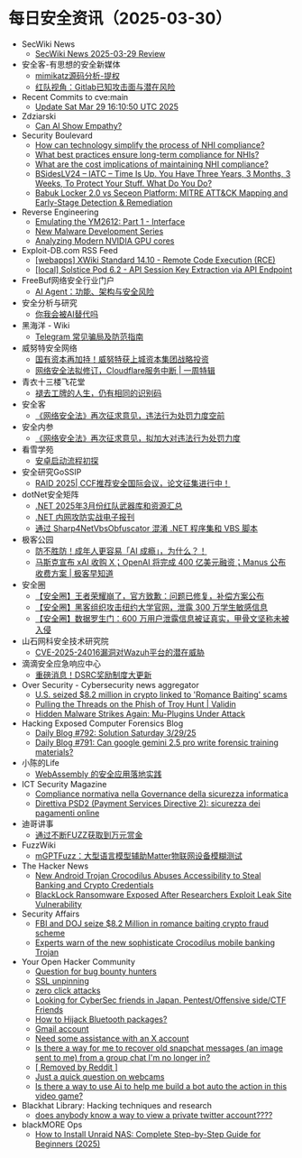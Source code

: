 # 每日安全资讯（2025-03-30）

- SecWiki News
  - [SecWiki News 2025-03-29 Review](http://www.sec-wiki.com/?2025-03-29)
- 安全客-有思想的安全新媒体
  - [mimikatz源码分析-提权](https://www.anquanke.com/post/id/288505)
  - [红队视角：Gitlab已知攻击面与潜在风险](https://www.anquanke.com/post/id/305705)
- Recent Commits to cve:main
  - [Update Sat Mar 29 16:10:50 UTC 2025](https://github.com/trickest/cve/commit/2da30f1def5b0d51d93ad4f108453d68b1cd27ba)
- Zdziarski
  - [Can AI Show Empathy?](https://www.zdziarski.com/blog/?p=12797)
- Security Boulevard
  - [How can technology simplify the process of NHI compliance?](https://securityboulevard.com/2025/03/how-can-technology-simplify-the-process-of-nhi-compliance/?utm_source=rss&utm_medium=rss&utm_campaign=how-can-technology-simplify-the-process-of-nhi-compliance)
  - [What best practices ensure long-term compliance for NHIs?](https://securityboulevard.com/2025/03/what-best-practices-ensure-long-term-compliance-for-nhis/?utm_source=rss&utm_medium=rss&utm_campaign=what-best-practices-ensure-long-term-compliance-for-nhis)
  - [What are the cost implications of maintaining NHI compliance?](https://securityboulevard.com/2025/03/what-are-the-cost-implications-of-maintaining-nhi-compliance/?utm_source=rss&utm_medium=rss&utm_campaign=what-are-the-cost-implications-of-maintaining-nhi-compliance)
  - [BSidesLV24 –  IATC – Time Is Up. You Have Three Years, 3 Months, 3 Weeks, To Protect Your Stuff. What Do You Do?](https://securityboulevard.com/2025/03/bsideslv24-iatc-time-is-up-you-have-three-years-3-months-3-weeks-to-protect-your-stuff-what-do-you-do/?utm_source=rss&utm_medium=rss&utm_campaign=bsideslv24-iatc-time-is-up-you-have-three-years-3-months-3-weeks-to-protect-your-stuff-what-do-you-do)
  - [Babuk Locker 2.0 vs Seceon Platform: MITRE ATT&CK Mapping and Early-Stage Detection & Remediation](https://securityboulevard.com/2025/03/babuk-locker-2-0-vs-seceon-platform-mitre-attck-mapping-and-early-stage-detection-remediation/?utm_source=rss&utm_medium=rss&utm_campaign=babuk-locker-2-0-vs-seceon-platform-mitre-attck-mapping-and-early-stage-detection-remediation)
- Reverse Engineering
  - [Emulating the YM2612: Part 1 - Interface](https://www.reddit.com/r/ReverseEngineering/comments/1jmpc0k/emulating_the_ym2612_part_1_interface/)
  - [New Malware Development Series](https://www.reddit.com/r/ReverseEngineering/comments/1jmxi6b/new_malware_development_series/)
  - [Analyzing Modern NVIDIA GPU cores](https://www.reddit.com/r/ReverseEngineering/comments/1jmfbtn/analyzing_modern_nvidia_gpu_cores/)
- Exploit-DB.com RSS Feed
  - [[webapps] XWiki Standard 14.10 - Remote Code Execution (RCE)](https://www.exploit-db.com/exploits/52105)
  - [[local] Solstice Pod 6.2 - API Session Key Extraction via API Endpoint](https://www.exploit-db.com/exploits/52104)
- FreeBuf网络安全行业门户
  - [AI Agent：功能、架构与安全风险](https://www.freebuf.com/articles/neopoints/426076.html)
- 安全分析与研究
  - [你我会被AI替代吗](https://mp.weixin.qq.com/s?__biz=MzA4ODEyODA3MQ==&mid=2247491322&idx=1&sn=b831a52297777a4bcfe501d1c987a1f1&chksm=902fb1d2a75838c43e3240dad39f342cd06e3e047d99b6efa161346422478278f851c043806f&scene=58&subscene=0#rd)
- 黑海洋 - Wiki
  - [Telegram 常见骗局及防范指南](https://blog.upx8.com/4715)
- 威努特安全网络
  - [国有资本再加持！威努特获上城资本集团战略投资](https://mp.weixin.qq.com/s?__biz=MzAwNTgyODU3NQ==&mid=2651132074&idx=1&sn=164f07f314a2384918d362077783701b&chksm=80e70a1ab790830c17e807de187f0da721dcbea1b0c5ad13197fe1a74fdff79e10cdcd5d6e95&scene=58&subscene=0#rd)
  - [网络安全法拟修订，Cloudflare服务中断 | 一周特辑](https://mp.weixin.qq.com/s?__biz=MzAwNTgyODU3NQ==&mid=2651132074&idx=2&sn=891daf7c60331cfc655355a4343c3faa&chksm=80e70a1ab790830c9b1a050f7c880b0b5a1c491785e82d73f2cde2b7386b20acf5886e72db14&scene=58&subscene=0#rd)
- 青衣十三楼飞花堂
  - [褪去工牌的人生，仍有相同的识别码](https://mp.weixin.qq.com/s?__biz=MzUzMjQyMDE3Ng==&mid=2247488173&idx=1&sn=6a572c6872297d65da2eca6e2474f795&chksm=fab2d192cdc5588434329347d99ca4b9f451fec0337013aa67bc7fcdc056363ec482b63ecfd7&scene=58&subscene=0#rd)
- 安全客
  - [《网络安全法》再次征求意见，违法行为处罚力度空前](https://mp.weixin.qq.com/s?__biz=MzA5ODA0NDE2MA==&mid=2649788250&idx=1&sn=d1f119f6012ec656cfc510297b4b945a&chksm=8893bf35bfe43623711bf39fd5afe2a913bf05bbbd34bf5504c25927fc6322b97b216e9143db&scene=58&subscene=0#rd)
- 安全内参
  - [《网络安全法》再次征求意见，拟加大对违法行为处罚力度](https://mp.weixin.qq.com/s?__biz=MzI4NDY2MDMwMw==&mid=2247514088&idx=1&sn=675b0a4770bfdf1f00316878340de894&chksm=ebfaf0c8dc8d79debee4a0bb0b466cccde42994d56a60175f8414d05b403ddea18d3f1c0abe4&scene=58&subscene=0#rd)
- 看雪学苑
  - [安卓启动流程初探](https://mp.weixin.qq.com/s?__biz=MjM5NTc2MDYxMw==&mid=2458591195&idx=1&sn=9cd035be23aa397ea8b86ba5429eabed&chksm=b18c2f5186fba6476a3f3355491dd3b90b080bab939071e53438e88ad8f8c8fdc27d2ca09516&scene=58&subscene=0#rd)
- 安全研究GoSSIP
  - [RAID 2025| CCF推荐安全国际会议，论文征集进行中！](https://mp.weixin.qq.com/s?__biz=Mzg5ODUxMzg0Ng==&mid=2247499958&idx=1&sn=9b57fa3c9acf92925a67a24052329f24&chksm=c063ee6ff71467794fb3c0ffb6cd0edcfb63ca94008f3638ae785654865bcb6872bdd9d33db7&scene=58&subscene=0#rd)
- dotNet安全矩阵
  - [.NET 2025年3月份红队武器库和资源汇总](https://mp.weixin.qq.com/s?__biz=MzUyOTc3NTQ5MA==&mid=2247499295&idx=1&sn=90d4b5a6d2c0a6c505254a6c3e99f555&chksm=fa5950f2cd2ed9e40a3944592b66d6505a6a8d4385b2ce35bad4dafb86004a10961e757360c7&scene=58&subscene=0#rd)
  - [.NET 内网攻防实战电子报刊](https://mp.weixin.qq.com/s?__biz=MzUyOTc3NTQ5MA==&mid=2247499295&idx=2&sn=0ad34c2ef2862e4e9d6468fae24239d6&chksm=fa5950f2cd2ed9e4f25466b328fc39a4926b6383a327b4afaa97bde0a0cc34d49a13494a6e55&scene=58&subscene=0#rd)
  - [通过 Sharp4NetVbsObfuscator 混淆 .NET 程序集和 VBS 脚本](https://mp.weixin.qq.com/s?__biz=MzUyOTc3NTQ5MA==&mid=2247499295&idx=3&sn=4c3ea40cde990d8b4005ee135deb5420&chksm=fa5950f2cd2ed9e44d249bc3b82e77e7d593dbd99664226b4789397e53459a6c868a82a7263d&scene=58&subscene=0#rd)
- 极客公园
  - [防不胜防！成年人更容易「AI 成瘾」，为什么？！](https://mp.weixin.qq.com/s?__biz=MTMwNDMwODQ0MQ==&mid=2653076624&idx=1&sn=e14106f71d2f8e2cf473b60fc01d8778&chksm=7e57c1264920483043882e0ac81183af5846498aa5c3dbfbec5f74218ddaabbc5aebe0ae78ec&scene=58&subscene=0#rd)
  - [马斯克宣布 xAI 收购 X；OpenAI 将完成 400 亿美元融资；Manus 公布收费方案 | 极客早知道](https://mp.weixin.qq.com/s?__biz=MTMwNDMwODQ0MQ==&mid=2653076623&idx=1&sn=6339533b0b671be449fd200e276de92b&chksm=7e57c1394920482fd93d3d39fa356aea7bb3f17618ea332d4562b2d54c9502ca3f08241dca1b&scene=58&subscene=0#rd)
- 安全圈
  - [【安全圈】王者荣耀崩了，官方致歉：问题已修复，补偿方案公布](https://mp.weixin.qq.com/s?__biz=MzIzMzE4NDU1OQ==&mid=2652068784&idx=1&sn=c76b2c3e5e7e5c6f08692a49ade6fe3e&chksm=f36e77f0c419fee6956118d0b9390227dd360336e20040673afc31674b2cc3edaa1649b6a25c&scene=58&subscene=0#rd)
  - [【安全圈】黑客组织攻击纽约大学官网，泄露 300 万学生敏感信息](https://mp.weixin.qq.com/s?__biz=MzIzMzE4NDU1OQ==&mid=2652068784&idx=2&sn=614447979b4fdc04d8f85dd042b68dbe&chksm=f36e77f0c419fee60d4a7223e786d7aaa4ef82cb329d7b0d7ec8447a4cd48f992e4a06f2ada2&scene=58&subscene=0#rd)
  - [【安全圈】数据罗生门：600 万用户泄露信息被证真实，甲骨文坚称未被入侵](https://mp.weixin.qq.com/s?__biz=MzIzMzE4NDU1OQ==&mid=2652068784&idx=3&sn=e68a68e82de0e826532ce95aac1def77&chksm=f36e77f0c419fee62e81e4d98c96280b078db398bba0a5cc8db4991e5a71af6f8cf8ee6ff16a&scene=58&subscene=0#rd)
- 山石网科安全技术研究院
  - [CVE-2025-24016漏洞对Wazuh平台的潜在威胁](https://mp.weixin.qq.com/s?__biz=MzUzMDUxNTE1Mw==&mid=2247511577&idx=1&sn=329f5c187a5d6240b0131787ff474b80&chksm=fa527ba7cd25f2b134a3912e061b55881b7fca8cd1c26c829a1e3a95b178f9f703dc8d0e3fc9&scene=58&subscene=0#rd)
- 滴滴安全应急响应中心
  - [重磅消息！DSRC奖励制度大更新](https://mp.weixin.qq.com/s?__biz=MzA3Mzk1MDk1NA==&mid=2651908614&idx=1&sn=45c69dcce6c3c50fb45df7f8ca00109b&chksm=84e37983b394f0957f84ae49956815915fffe2c747c58f87761b709570281ed2276865e495e6&scene=58&subscene=0#rd)
- Over Security - Cybersecurity news aggregator
  - [U.S. seized $8.2 million in crypto linked to 'Romance Baiting' scams](https://www.bleepingcomputer.com/news/cryptocurrency/us-seized-82-million-in-crypto-linked-to-romance-baiting-scams/)
  - [Pulling the Threads on the Phish of Troy Hunt | Validin](https://www.validin.com/blog/pulling_threads_on_phishing_campaign/)
  - [Hidden Malware Strikes Again: Mu-Plugins Under Attack](https://blog.sucuri.net/2025/03/hidden-malware-strikes-again-mu-plugins-under-attack.html)
- Hacking Exposed Computer Forensics Blog
  - [Daily Blog #792: Solution Saturday 3/29/25](https://www.hecfblog.com/2025/03/daily-blog-792-solution-saturday-32925.html)
  - [Daily Blog #791: Can google gemini 2.5 pro write forensic training materials?](https://www.hecfblog.com/2025/03/daily-blog-791-can-google-gemini-25-pro.html)
- 小陈的Life
  - [WebAssembly 的安全应用落地实践](https://mp.weixin.qq.com/s?__biz=MzAxNDk0MDU2MA==&mid=2247484716&idx=1&sn=b0e88ebe776433970505c4452f865aa3&chksm=9b8ae5d3acfd6cc5b71b9b30a860fc58fba255c2d4815f4806f280ef5e0d8add951282917ecc&scene=58&subscene=0#rd)
- ICT Security Magazine
  - [Compliance normativa nella Governance della sicurezza informatica](https://www.ictsecuritymagazine.com/articoli/compliance-governance/)
  - [Direttiva PSD2 (Payment Services Directive 2): sicurezza dei pagamenti online](https://www.ictsecuritymagazine.com/articoli/direttiva-psd2-payment-services-directive-2-sicurezza-dei-pagamenti-online/)
- 迪哥讲事
  - [通过不断FUZZ获取到万元赏金](https://mp.weixin.qq.com/s?__biz=MzIzMTIzNTM0MA==&mid=2247497335&idx=1&sn=968ce326ac82c4cf6737f64e16db6aec&chksm=e8a5fc14dfd27502ffd4d78fb4621532459f148ae5435403469dacd25aecc5e80844750df7f5&scene=58&subscene=0#rd)
- FuzzWiki
  - [mGPTFuzz：大型语言模型辅助Matter物联网设备模糊测试](https://mp.weixin.qq.com/s?__biz=MzU1NTEzODc3MQ==&mid=2247487094&idx=1&sn=8043fce594033c46aab557a313eee70c&chksm=fbd9a5caccae2cdc0611ea707c8f1db634a1686252fd34a04cc3a0928658d4cb5374c326492a&scene=58&subscene=0#rd)
- The Hacker News
  - [New Android Trojan Crocodilus Abuses Accessibility to Steal Banking and Crypto Credentials](https://thehackernews.com/2025/03/new-android-trojan-crocodilus-abuses.html)
  - [BlackLock Ransomware Exposed After Researchers Exploit Leak Site Vulnerability](https://thehackernews.com/2025/03/blacklock-ransomware-exposed-after.html)
- Security Affairs
  - [FBI and DOJ seize $8.2 Million in romance baiting crypto fraud scheme](https://securityaffairs.com/175990/cyber-crime/fbi-and-doj-seize-8-2-million-in-romance-baiting-crypto-fraud-scheme.html)
  - [Experts warn of the new sophisticate Crocodilus mobile banking Trojan](https://securityaffairs.com/175976/malware/new-sophisticate-crocodilus-mobile-banking-trojan.html)
- Your Open Hacker Community
  - [Question for bug bounty hunters](https://www.reddit.com/r/HowToHack/comments/1jmomyf/question_for_bug_bounty_hunters/)
  - [SSL unpinning](https://www.reddit.com/r/HowToHack/comments/1jmpko9/ssl_unpinning/)
  - [zero click attacks](https://www.reddit.com/r/HowToHack/comments/1jmi5k7/zero_click_attacks/)
  - [Looking for CyberSec friends in Japan. Pentest/Offensive side/CTF Friends](https://www.reddit.com/r/HowToHack/comments/1jmntfh/looking_for_cybersec_friends_in_japan/)
  - [How to Hijack Bluetooth packages?](https://www.reddit.com/r/HowToHack/comments/1jmeu7y/how_to_hijack_bluetooth_packages/)
  - [Gmail account](https://www.reddit.com/r/HowToHack/comments/1jmslkd/gmail_account/)
  - [Need some assistance with an X account](https://www.reddit.com/r/HowToHack/comments/1jmqz1g/need_some_assistance_with_an_x_account/)
  - [Is there a way for me to recover old snapchat messages (an image sent to me) from a group chat I'm no longer in?](https://www.reddit.com/r/HowToHack/comments/1jmdh79/is_there_a_way_for_me_to_recover_old_snapchat/)
  - [[ Removed by Reddit ]](https://www.reddit.com/r/HowToHack/comments/1jmgx0g/removed_by_reddit/)
  - [Just a quick question on webcams](https://www.reddit.com/r/HowToHack/comments/1jmakjg/just_a_quick_question_on_webcams/)
  - [Is there a way to use Ai to help me build a bot auto the action in this video game?](https://www.reddit.com/r/HowToHack/comments/1jmbi3z/is_there_a_way_to_use_ai_to_help_me_build_a_bot/)
- Blackhat Library: Hacking techniques and research
  - [does anybody know a way to view a private twitter account????](https://www.reddit.com/r/blackhat/comments/1jmc3hm/does_anybody_know_a_way_to_view_a_private_twitter/)
- blackMORE Ops
  - [How to Install Unraid NAS: Complete Step-by-Step Guide for Beginners (2025)](https://www.blackmoreops.com/2025/03/29/how-to-install-unraid-nas-complete-step-by-step-guide-for-beginners-2025/)
